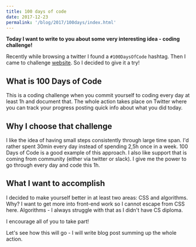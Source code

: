 ```yaml
---
title: 100 days of code
date: 2017-12-23
permalink: '/blog/2017/100days/index.html'
---
```


**Today I want to write to you about some very interesting idea - coding challenge!**

Recently while browsing a twitter I found a `#100DaysOfCode` hashtag. Then I came to challenge
[website](http://100daysofcode.com/). So I decided to give it a try!

## What is 100 Days of Code

This is a coding challenge when you commit yourself to coding every day at least 1h and document that.
The whole action takes place on Twitter where you can track your progress posting quick info about
what you did today.

## Why I choose that challenge

I like the idea of having small steps consistently through large time span. I'd rather spent 30min every
day instead of spending 2,5h once in a week. 100 Days of Code is a good example of this approach. I also
like support that is coming from community (either via twitter or slack). I give me the power to go through every day and code this 1h.

## What I want to accomplish

I decided to make yourself better in at least two areas: CSS and algorithms. Why? I want to get more
into front-end work so I cannot escape from CSS here. Algorithms - I always struggle with that as I
didn't have CS diploma.

I encourage all of you to take part!

Let's see how this will go - I will write blog post summing up the whole action.
